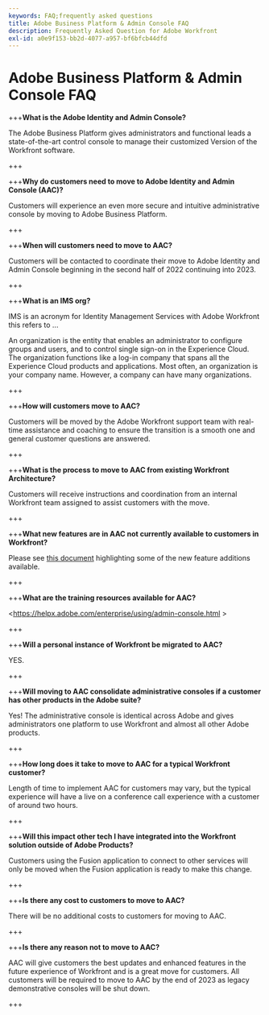 ```yaml
---
keywords: FAQ;frequently asked questions
title: Adobe Business Platform & Admin Console FAQ
description: Frequently Asked Question for Adobe Workfront
exl-id: a0e9f153-bb2d-4077-a957-bf6bfcb44dfd
---
```

# Adobe Business Platform & Admin Console FAQ

+++**What is the Adobe Identity and Admin Console?**

The Adobe Business Platform gives administrators and functional leads a state-of-the-art control console to manage their customized Version of the Workfront software. 

+++

+++**Why do customers need to move to Adobe Identity and Admin Console (AAC)?**

Customers will experience an even more secure and intuitive administrative console by moving to Adobe Business Platform. 

+++

+++**When will customers need to move to AAC?**

Customers will be contacted to coordinate their move to Adobe Identity and Admin Console beginning in the second half of 2022 continuing into 2023.

+++

+++**What is an IMS org?**

IMS is an acronym for Identity Management Services with Adobe Workfront this refers to ...

An organization is the entity that enables an administrator to configure groups and users, and to control single sign-on in the Experience Cloud. The organization functions like a log-in company that spans all the Experience Cloud products and applications. Most often, an organization is your company name. However, a company can have many organizations. 

+++

+++**How will customers move to AAC?**

Customers will be moved by the Adobe Workfront support team with real-time assistance and coaching to ensure the transition is a smooth one and general customer questions are answered. 

+++

+++**What is the process to move to AAC from existing Workfront Architecture?**

Customers will receive instructions and coordination from an internal Workfront team assigned to assist customers with the move. 

+++

+++**What new features are in AAC not currently available to customers in Workfront?**

Please see [this document](overview.md) highlighting some of the new feature additions available. 

+++

+++**What are the training resources available for AAC?**

<https://helpx.adobe.com/enterprise/using/admin-console.html >

+++

+++**Will a personal instance of Workfront be migrated to AAC?**

YES.  

+++

+++**Will moving to AAC consolidate administrative consoles if a customer has other products in the Adobe suite?**

Yes! The administrative console is identical across Adobe and gives administrators one platform to use Workfront and almost all other Adobe products. 

+++

+++**How long does it take to move to AAC for a typical Workfront customer?**

Length of time to implement AAC for customers may vary, but the typical experience will have a live on a conference call experience with a customer of around two hours. 

+++

+++**Will this impact other tech I have integrated into the Workfront solution outside of Adobe Products?**

Customers using the Fusion application to connect to other services will only be moved when the Fusion application is ready to make this change. 

+++

+++**Is there any cost to customers to move to AAC?**

There will be no additional costs to customers for moving to AAC. 

+++

+++**Is there any reason not to move to AAC?**

AAC will give customers the best updates and enhanced features in the future experience of Workfront and is a great move for customers. All customers will be required to move to AAC by the end of 2023 as legacy demonstrative consoles will be shut down. 

+++